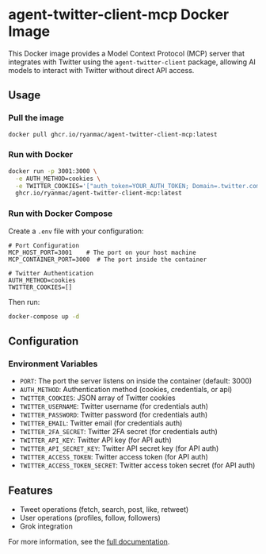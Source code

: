 # agent-twitter-client-mcp Docker Image

This Docker image provides a Model Context Protocol (MCP) server that integrates with Twitter using the `agent-twitter-client` package, allowing AI models to interact with Twitter without direct API access.

## Usage

### Pull the image

```bash
docker pull ghcr.io/ryanmac/agent-twitter-client-mcp:latest
```

### Run with Docker

```bash
docker run -p 3001:3000 \
  -e AUTH_METHOD=cookies \
  -e TWITTER_COOKIES='["auth_token=YOUR_AUTH_TOKEN; Domain=.twitter.com", "ct0=YOUR_CT0_VALUE; Domain=.twitter.com"]' \
  ghcr.io/ryanmac/agent-twitter-client-mcp:latest
```

### Run with Docker Compose

Create a `.env` file with your configuration:

```
# Port Configuration
MCP_HOST_PORT=3001    # The port on your host machine
MCP_CONTAINER_PORT=3000  # The port inside the container

# Twitter Authentication
AUTH_METHOD=cookies
TWITTER_COOKIES=[]
```

Then run:

```bash
docker-compose up -d
```

## Configuration

### Environment Variables

- `PORT`: The port the server listens on inside the container (default: 3000)
- `AUTH_METHOD`: Authentication method (cookies, credentials, or api)
- `TWITTER_COOKIES`: JSON array of Twitter cookies
- `TWITTER_USERNAME`: Twitter username (for credentials auth)
- `TWITTER_PASSWORD`: Twitter password (for credentials auth)
- `TWITTER_EMAIL`: Twitter email (for credentials auth)
- `TWITTER_2FA_SECRET`: Twitter 2FA secret (for credentials auth)
- `TWITTER_API_KEY`: Twitter API key (for API auth)
- `TWITTER_API_SECRET_KEY`: Twitter API secret key (for API auth)
- `TWITTER_ACCESS_TOKEN`: Twitter access token (for API auth)
- `TWITTER_ACCESS_TOKEN_SECRET`: Twitter access token secret (for API auth)

## Features

- Tweet operations (fetch, search, post, like, retweet)
- User operations (profiles, follow, followers)
- Grok integration

For more information, see the [full documentation](https://github.com/ryanmac/agent-twitter-client-mcp).

